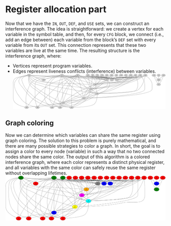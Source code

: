 # Register allocation part
Now that we have the `IN`, `OUT`, `DEF`, and `USE` sets, we can construct an interference graph. The idea is straightforward: we create a vertex for each variable in the symbol table, and then, for every `CFG` block, we connect (i.e., add an edge between) each variable from the block’s `DEF` set with every variable from its `OUT` set. This connection represents that these two variables are live at the same time. The resulting structure is the interference graph, where:
- Vertices represent program variables.
- Edges represent liveness conflicts (interference) between variables.
![ig](../../media/not_colored_ig.png)

## Graph coloring
Now we can determine which variables can share the same register using graph coloring. The solution to this problem is purely mathematical, and there are many possible strategies to color a graph. In short, the goal is to assign a color to every node (variable) in such a way that no two connected nodes share the same color. The output of this algorithm is a colored interference graph, where each color represents a distinct physical register, and all variables with the same color can safely reuse the same register without overlapping lifetimes.
![colored_ig](../../media/colored_ig.png)